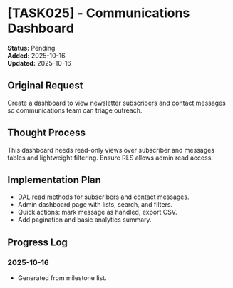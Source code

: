 # [TASK025] - Communications Dashboard

**Status:** Pending  
**Added:** 2025-10-16  
**Updated:** 2025-10-16

## Original Request

Create a dashboard to view newsletter subscribers and contact messages so communications team can triage outreach.

## Thought Process

This dashboard needs read-only views over subscriber and messages tables and lightweight filtering. Ensure RLS allows admin read access.

## Implementation Plan

- DAL read methods for subscribers and contact messages.
- Admin dashboard page with lists, search, and filters.
- Quick actions: mark message as handled, export CSV.
- Add pagination and basic analytics summary.

## Progress Log

### 2025-10-16

- Generated from milestone list.
